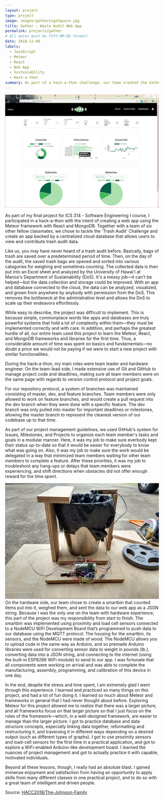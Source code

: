 ```yaml
---
layout: project
type: project
image: images/gatherLogoSquare.jpg
title: Gather - Waste Audit Web App
permalink: projects/gather
# All dates must be YYYY-MM-DD format!
date: 2018-12-09
labels:
  - JavaScript
  - Meteor
  - React
  - Web App
  - Sustainability
  - Hack-a-thon
summary: As part of a hack-a-thon challenge, our team created the Gather App to act as a centralized database that allows users to view or contribute data. 
---
```

<img class="ui huge image" src="../images/gather-dashboard.jpg">
<p>
<p>As part of my final project for ICS 314 - Software Engineering I course, I participated in a hack-a-thon with the intent of creating a web app using the Meteor framework with React and MongoDB. Together with a team of six other fellow classmates, we chose to tackle the 'Trash Audit' Challenge and create an app backed by a centralized cloud database that allows users to view and contribute trash audit data.
<p>Like us, you may have never heard of a trash audit before. Basically, bags of trash are saved over a predetermined period of time. Then, on the day of the audit, the saved trash bags are opened and sorted into various categories for weighing and sometimes counting. The collected data is then put into an Excel sheet and analyzed by the University of Hawai'i at Manoa's Department of Sustainability (DoS). It's a messy job—it can't be helped—but the data collection and storage could be improved. With an app and database connected to the cloud, the data can be analyzed, visualized, and grown from anywhere by anybody with permission from the DoS. This removes the bottleneck at the administrative level and allows the DoS to scale up their endeavors effortlessly.
<p>While easy to describe, the project was difficult to implement. This is because simple, commonplace words like apps and databases are truly powerful systems that hold a lot of complexity within them—they must be implemented correctly and with care. In addition, and perhaps the greatest hurdle of all, our entire team used this project to learn the Meteor, React, and MongoDB frameworks and libraries for the first time. Thus, a considerable amount of time was spent on basics and fundamentals—no doubt a price we would not be paying if we were to start a new project with similar functionalities.
<p>During the hack-a-thon, my main roles were team leader and hardware engineer. On the team-lead side, I made extensive use of Git and GitHub to manage project code and deadlines, making sure all team members were on the same page with regards to version control protocol and project goals.
<p>For our repository protocol, a system of branches was maintained consisting of master, dev, and feature branches. Team members were only allowed to work on feature branches, and would create a pull request into the dev branch when they were done with a specific feature. The dev branch was only pulled into master for important deadlines or milestones, allowing the master branch to represent the cleanest version of our codebase up to that time.
<p>As part of our project management guidelines, we used GitHub's system for Issues, Milestones, and Projects to organize each team member's tasks and goals in a modular manner. Here, it was my job to make sure everbody kept their status up-to-date so that it would be easier for everybody to know what was going on. Also, it was my job to make sure the work would be delegated in a way that minimized team members waiting for other team members to complete a feature. After these priorities, it was my job to troubleshoot any hang-ups or delays that team members were experiencing, and shift directions when obstacles did not offer enough reward for the time spent. 
<p><img class="ui large right floated rounded image" src="../images/smartbin.jpg">On the hardware side, our team chose to create a smartbin that counted items put into it, weighed them, and sent the data to our web app as a JSON string. Because I was the only one on the team with hardware experience, this part of the project was my responsibility from start to finish. The smartbin was implemented using proximity and load cell sensors connected to a NodeMCU WiFi Development Board that’s programmed to push data to our database using the MQTT protocol. The housing for the smartbin, its sensors, and the NodeMCU were made of wood. The NodeMCU allows you to upload code in the same way as Arduino, and so premade Arduino libraries were used for converting sensor data to weight in pounds (lb.), converting data into a JSON string, and connecting to the internet (using the built-in ESP8266 WiFi module) to send to our app. I was fortunate that all components were working on arrival and was able to complete the manufacturing, assembly, programming, and calibration of this device in one day.
<p>In the end, despite the stress and time spent, I am extremely glad I went through this experience. I learned and practiced so many things on this project, and had a lot of fun doing it. I learned so much about Meteor and frameworks in general that I had never thought about before. Exploring Meteor for this project allowed me to realize that there was a larger picture, and all frameworks focus on that larger picture so that I just focus on the rules of the framework—which, in a well-designed framework, are easier to manage than the larger picture. I got to practice database and data structure concepts, especially linking data together, reformatting and restructuring it, and traversing it in different ways depending on a desired output (such as different types of graphs). I got to use proximity sensors and load-cell sensors for the first time in a practical application, and got to explore a WiFi-enabled Arduino-like development board. I learned the nuances of project management and got to actually practice it with capable, motivated individuals.
<p>Beyond all these lessons, though, I really had an absolute blast. I gained immense enjoyment and satisfaction from having an opportunity to apply skills from many different classes in one practical project, and to do so with a great team of intelligent and driven people.
<p>Source: <a href="https://github.com/HACC2018/The-Johnson-Family"><i class="large github icon"></i>HACC2018/The-Johnson-Family</a>
